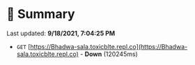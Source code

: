 # 📖 Summary
Last updated: **9/18/2021, 7:04:25 PM**

- `GET` [https://Bhadwa-sala.toxicblte.repl.co](https://Bhadwa-sala.toxicblte.repl.co) - **Down** (120245ms)
